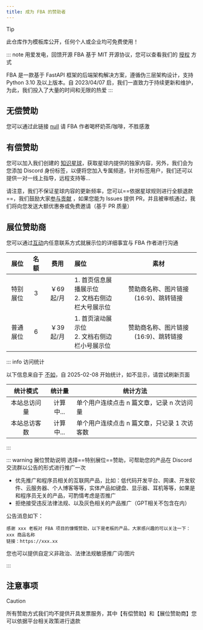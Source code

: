 ```yaml
---
title: 成为 FBA 的赞助者
---
```


> [!TIP]
> 此仓库作为模板库公开，任何个人或企业均可免费使用！

::: note 用爱发电，回馈开源<Icon name="twemoji:sparkling-heart" />
FBA 基于 MIT 开源协议，您可以查看我们的 [授权](/guide/summary/why.md#承诺) 方式

FBA 是一款基于 FastAPI 框架的后端架构解决方案，遵循伪三层架构设计，支持 Python 3.10 及以上版本。自 2023/04/07
启，我们一直致力于持续更新和维护，为此，我们投入了大量的时间和无限的热爱
:::

## 无偿赞助

您可以通过此链接 [null](https://wu-clan.github.io/sponsor/) 请 FBA 作者喝杯奶茶/咖啡，不胜感激

## 有偿赞助

您可以加入我们创建的 [知识星球](https://t.zsxq.com/PDk8b)，获取星球内提供的独家内容，另外，我们会为您添加 Discord
身份标签，以便将您加入专属频道，针对标签用户，我们还可以提供一对一线上指导，远程支持等...

请注意，我们不保证星球内容的更新频率，您可以==依据星球规则进行全额退款==，我们鼓励大家[参与贡献](https://github.com/fastapi-practices/fastapi_best_architecture/tree/master/backend#readme)
，如果您能为 Issues 提供 PR，并且被审核通过，我们将向您发送大额优惠券或免费邀请（基于 PR 质量）

## 展位赞助商

您可以通过[互动](https://wu-clan.github.io/homepage/)内任意联系方式就展示位的详细事宜与 FBA 作者进行沟通

|  展位  | 名额 |   费用   | 展位                                 |          素材           |
|:----:|:--:|:------:|:-----------------------------------|:---------------------:|
| 特别展位 | 3  | ￥69起/月 | 1. 首页信息展播展示位 <br /> 2. 文档右侧边栏大号展示位 | 赞助商名称、图片链接(16:9)、跳转链接 |
| 普通展位 | 6  | ￥39起/月 | 1. 首页滚动展示位 <br /> 2. 文档右侧边栏小号展示位   | 赞助商名称、图片链接(16:9)、跳转链接 |

::: info 访问统计

以下信息来自于 [不如](https://ibruce.info/)，自 2025-02-08 开始统计，如不显示，请尝试刷新页面

|  统计模式  |                       统计量                       | 统计方法                      |
|:------:|:-----------------------------------------------:|---------------------------|
| 本站总访问量 | <span id="busuanzi_value_site_pv">计算中...</span> | 单个用户连续点击 n 篇文章，记录 n 次访问量  |
| 本站总访客数 | <span id="busuanzi_value_site_uv">计算中...</span> | 单个用户连续点击 n 篇文章，只记录 1 次访客数 |

:::

::: warning 展位赞助说明
选择==特别展位==赞助，可帮助您的产品在 Discord 交流群以公告的形式进行推广一次

- 优先推广和程序员相关的互联网产品，比如：低代码开发平台、网课、开发软件、云服务器、个人博客等等，实体产品如键盘、显示器、耳机等等，如果是和程序员无关的产品，可酌情考虑是否推广
- 拒绝接受违反法律法规、以及灰色相关的产品推广（GPT相关不包含在内）

公告消息如下：

```text
感谢 xxx 老板对 FBA 项目的慷慨赞助，以下是老板的产品，大家感兴趣的可以关注一下：
xxx 商品名称
链接：https://xxx.xx
```

您也可以提供自定义非政治、法律法规敏感推广词/图片

:::

## 注意事项

> [!CAUTION]
> 所有赞助方式我们均不提供开具发票服务，其中【有偿赞助】和【展位赞助商】您可以依据平台相关政策进行退款
